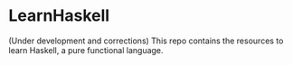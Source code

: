 # LearnHaskell
(Under development and corrections)
This repo contains the resources to learn Haskell, a pure functional language.
